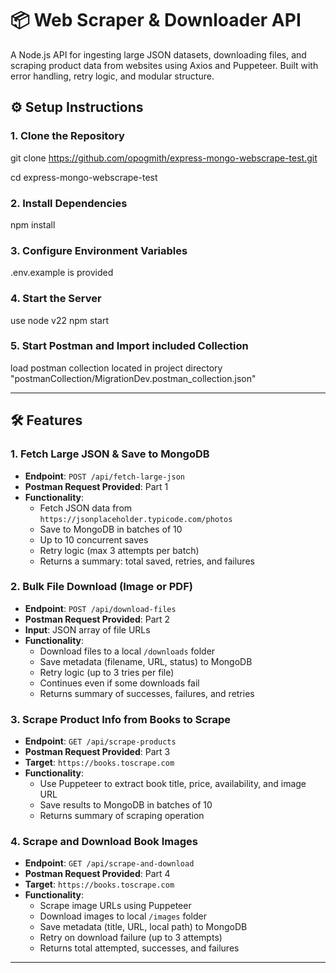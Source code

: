 # 📦 Web Scraper & Downloader API

A Node.js API for ingesting large JSON datasets, downloading files, and scraping product data from websites using Axios and Puppeteer. Built with error handling, retry logic, and modular structure.

## ⚙️ Setup Instructions

### 1. Clone the Repository

git clone https://github.com/opogmith/express-mongo-webscrape-test.git

cd express-mongo-webscrape-test

### 2. Install Dependencies

npm install

### 3. Configure Environment Variables

.env.example is provided

### 4. Start the Server

use node v22
npm start

### 5. Start Postman and Import included Collection

load postman collection located in project directory "postmanCollection/MigrationDev.postman_collection.json"

---

## 🛠 Features

### 1. Fetch Large JSON & Save to MongoDB

- **Endpoint**: `POST /api/fetch-large-json`
- **Postman Request Provided**: Part 1
- **Functionality**:
  - Fetch JSON data from `https://jsonplaceholder.typicode.com/photos`
  - Save to MongoDB in batches of 10
  - Up to 10 concurrent saves
  - Retry logic (max 3 attempts per batch)
  - Returns a summary: total saved, retries, and failures

### 2. Bulk File Download (Image or PDF)

- **Endpoint**: `POST /api/download-files`
- **Postman Request Provided**: Part 2
- **Input**: JSON array of file URLs
- **Functionality**:
  - Download files to a local `/downloads` folder
  - Save metadata (filename, URL, status) to MongoDB
  - Retry logic (up to 3 tries per file)
  - Continues even if some downloads fail
  - Returns summary of successes, failures, and retries

### 3. Scrape Product Info from Books to Scrape

- **Endpoint**: `GET /api/scrape-products`
- **Postman Request Provided**: Part 3
- **Target**: `https://books.toscrape.com`
- **Functionality**:
  - Use Puppeteer to extract book title, price, availability, and image URL
  - Save results to MongoDB in batches of 10
  - Returns summary of scraping operation

### 4. Scrape and Download Book Images

- **Endpoint**: `GET /api/scrape-and-download`
- **Postman Request Provided**: Part 4
- **Target**: `https://books.toscrape.com`
- **Functionality**:
  - Scrape image URLs using Puppeteer
  - Download images to local `/images` folder
  - Save metadata (title, URL, local path) to MongoDB
  - Retry on download failure (up to 3 attempts)
  - Returns total attempted, successes, and failures

---
